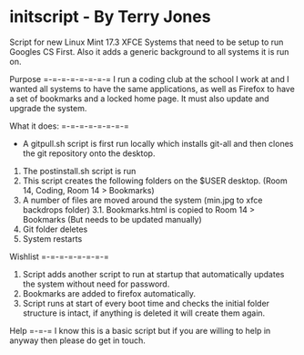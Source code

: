 # initscript - By Terry Jones
Script for new Linux Mint 17.3 XFCE Systems that need to be setup to run Googles CS First. 
Also it adds a generic background to all systems it is run on. 

Purpose
=-=-=-=-=-=-=-=
I run a coding club at the school I work at and I wanted all systems to have the same applications, as well as Firefox to 
have a set of bookmarks and a locked home page. It must also update and upgrade the system.

What it does:
=-=-=-=-=-=-=-=
* A gitpull.sh script is first run locally which installs git-all and then clones the git repository onto the desktop.
1. The postinstall.sh script is run 
2. This script creates the following folders on the $USER desktop. (Room 14, Coding, Room 14 > Bookmarks)
3. A number of files are moved around the system (min.jpg to xfce backdrops folder)
3.1. Bookmarks.html is copied to Room 14 > Bookmarks (But needs to be updated manually)
4. Git folder deletes
5. System restarts

Wishlist
=-=-=-=-=-=-=-=
1. Script adds another script to run at startup that automatically updates the system without need for password.
2. Bookmarks are added to firefox automatically.
3. Script runs at start of every boot time and checks the initial folder structure is intact, if anything is deleted it will create them again.

Help
=-=-=
I know this is a basic script but if you are willing to help in anyway then please do get in touch.

